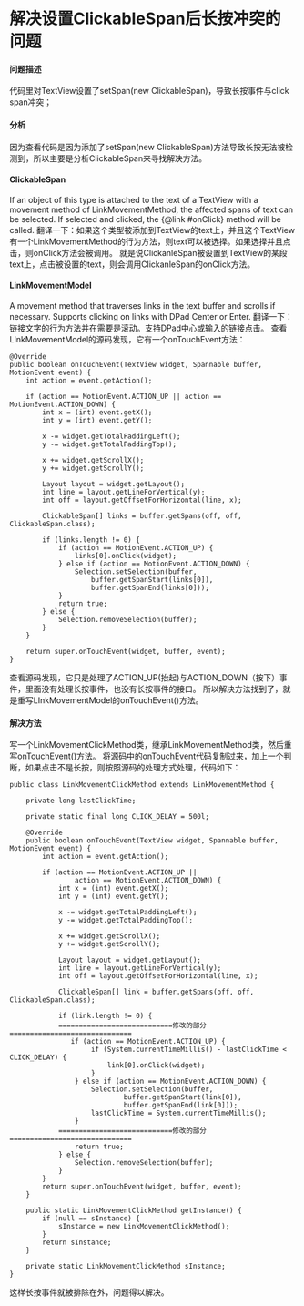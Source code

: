 # 解决设置ClickableSpan后长按冲突的问题

#### 问题描述
代码里对TextView设置了setSpan(new ClickableSpan)，导致长按事件与click span冲突；

#### 分析
因为查看代码是因为添加了setSpan(new ClickableSpan)方法导致长按无法被检测到，所以主要是分析ClickableSpan来寻找解决方法。

#### ClickableSpan
If an object of this type is attached to the text of a TextView with a movement method of LinkMovementMethod, the affected spans of text can be selected. If selected and clicked, the {@link #onClick} method will be called.
翻译一下：如果这个类型被添加到TextView的text上，并且这个TextView有一个LinkMovementMethod的行为方法，则text可以被选择。如果选择并且点击，则onClick方法会被调用。
就是说ClickanleSpan被设置到TextView的某段text上，点击被设置的text，则会调用ClickanleSpan的onClick方法。

#### LinkMovementModel
A movement method that traverses links in the text buffer and scrolls if necessary. Supports clicking on links with DPad Center or Enter.
翻译一下：链接文字的行为方法并在需要是滚动。支持DPad中心或输入的链接点击。
查看LInkMovementModel的源码发现，它有一个onTouchEvent方法：


```
@Override
public boolean onTouchEvent(TextView widget, Spannable buffer, MotionEvent event) {
    int action = event.getAction();

    if (action == MotionEvent.ACTION_UP || action == MotionEvent.ACTION_DOWN) {
        int x = (int) event.getX();
        int y = (int) event.getY();

        x -= widget.getTotalPaddingLeft();
        y -= widget.getTotalPaddingTop();

        x += widget.getScrollX();
        y += widget.getScrollY();

        Layout layout = widget.getLayout();
        int line = layout.getLineForVertical(y);
        int off = layout.getOffsetForHorizontal(line, x);

        ClickableSpan[] links = buffer.getSpans(off, off, ClickableSpan.class);

        if (links.length != 0) {
            if (action == MotionEvent.ACTION_UP) {
                links[0].onClick(widget);
            } else if (action == MotionEvent.ACTION_DOWN) {
                Selection.setSelection(buffer,
                    buffer.getSpanStart(links[0]),
                    buffer.getSpanEnd(links[0]));
            }
            return true;
        } else {
            Selection.removeSelection(buffer);
        }
    }

    return super.onTouchEvent(widget, buffer, event);
}
```

查看源码发现，它只是处理了ACTION_UP(抬起)与ACTION_DOWN（按下）事件，里面没有处理长按事件，也没有长按事件的接口。
所以解决方法找到了，就是重写LInkMovementModel的onTouchEvent()方法。

#### 解决方法
写一个LinkMovementClickMethod类，继承LinkMovementMethod类，然后重写onTouchEvent()方法。
将源码中的onTouchEvent代码复制过来，加上一个判断，如果点击不是长按，则按照源码的处理方式处理，代码如下：

```
public class LinkMovementClickMethod extends LinkMovementMethod {

    private long lastClickTime;

    private static final long CLICK_DELAY = 500l;

    @Override
    public boolean onTouchEvent(TextView widget, Spannable buffer, MotionEvent event) {
        int action = event.getAction();

        if (action == MotionEvent.ACTION_UP ||
                action == MotionEvent.ACTION_DOWN) {
            int x = (int) event.getX();
            int y = (int) event.getY();

            x -= widget.getTotalPaddingLeft();
            y -= widget.getTotalPaddingTop();

            x += widget.getScrollX();
            y += widget.getScrollY();

            Layout layout = widget.getLayout();
            int line = layout.getLineForVertical(y);
            int off = layout.getOffsetForHorizontal(line, x);

            ClickableSpan[] link = buffer.getSpans(off, off, ClickableSpan.class);

            if (link.length != 0) {
            ============================修改的部分==============================
               if (action == MotionEvent.ACTION_UP) {
                    if (System.currentTimeMillis() - lastClickTime < CLICK_DELAY) {
                        link[0].onClick(widget);
                    }
                } else if (action == MotionEvent.ACTION_DOWN) {
                    Selection.setSelection(buffer,
                            buffer.getSpanStart(link[0]),
                            buffer.getSpanEnd(link[0]));
                    lastClickTime = System.currentTimeMillis();
                }
            ============================修改的部分==============================
                return true;
            } else {
                Selection.removeSelection(buffer);
            }
        }
        return super.onTouchEvent(widget, buffer, event);
    }

    public static LinkMovementClickMethod getInstance() {
        if (null == sInstance) {
            sInstance = new LinkMovementClickMethod();
        }
        return sInstance;
    }

    private static LinkMovementClickMethod sInstance;
}
```

这样长按事件就被排除在外，问题得以解决。
